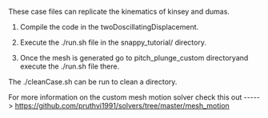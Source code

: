 These case files can replicate the kinematics of kinsey and dumas. 

1) Compile the code in the twoDoscillatingDisplacement.

2) Execute the ./run.sh file in the snappy_tutorial/ directory.

3) Once the mesh is generated go to pitch_plunge_custom directoryand execute the ./run.sh file there.

The ./cleanCase.sh can be run to clean a directory.

For more information on the custom mesh motion solver check this out -----> https://github.com/pruthvi1991/solvers/tree/master/mesh_motion

